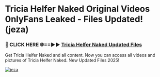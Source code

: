 # Tricia Helfer Naked Original Videos 0nlyFans Leaked - Files Updated! (jeza)

<h3>🔴 CLICK HERE 🌐==►► <a href="https://tinyurl.com/yckcrads" rel="nofollow">Tricia Helfer Naked Updated Files</a></h3>

Get Tricia Helfer Naked and all content. Now you can access all videos and pictures of Tricia Helfer Naked. New Updated Files 2025!

[![jeza](https://i.imgur.com/hpKpOFt.gif)](https://tinyurl.com/yckcrads)
